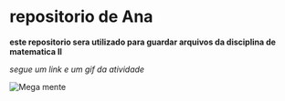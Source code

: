 # repositorio de Ana


**este repositorio sera utilizado para guardar arquivos da disciplina de matematica II**


_segue um link e um gif da atividade_

![Mega mente](https://tenor.com/pt-BR/view/megamind-gif-26941461)
